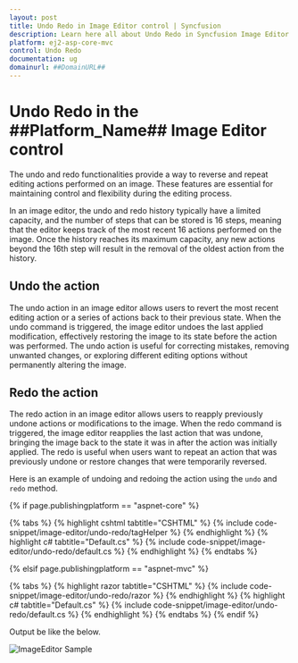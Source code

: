 ```yaml
---
layout: post
title: Undo Redo in Image Editor control | Syncfusion
description: Learn here all about Undo Redo in Syncfusion Image Editor control of Syncfusion Essential JS 2 and more.
platform: ej2-asp-core-mvc
control: Undo Redo 
documentation: ug
domainurl: ##DomainURL##
---
```


# Undo Redo in the ##Platform_Name## Image Editor control

The undo and redo functionalities provide a way to reverse and repeat editing actions performed on an image. These features are essential for maintaining control and flexibility during the editing process. 

In an image editor, the undo and redo history typically have a limited capacity, and the number of steps that can be stored is 16 steps, meaning that the editor keeps track of the most recent 16 actions performed on the image. Once the history reaches its maximum capacity, any new actions beyond the 16th step will result in the removal of the oldest action from the history.

## Undo the action 

The undo action in an image editor allows users to revert the most recent editing action or a series of actions back to their previous state. When the undo command is triggered, the image editor undoes the last applied modification, effectively restoring the image to its state before the action was performed. The undo action is useful for correcting mistakes, removing unwanted changes, or exploring different editing options without permanently altering the image.

## Redo the action

The redo action in an image editor allows users to reapply previously undone actions or modifications to the image. When the redo command is triggered, the image editor reapplies the last action that was undone, bringing the image back to the state it was in after the action was initially applied. The redo is useful when users want to repeat an action that was previously undone or restore changes that were temporarily reversed.

Here is an example of undoing and redoing the action using the `undo` and `redo` method.

{% if page.publishingplatform == "aspnet-core" %}

{% tabs %}
{% highlight cshtml tabtitle="CSHTML" %}
{% include code-snippet/image-editor/undo-redo/tagHelper %}
{% endhighlight %}
{% highlight c# tabtitle="Default.cs" %}
{% include code-snippet/image-editor/undo-redo/default.cs %}
{% endhighlight %}
{% endtabs %}

{% elsif page.publishingplatform == "aspnet-mvc" %}

{% tabs %}
{% highlight razor tabtitle="CSHTML" %}
{% include code-snippet/image-editor/undo-redo/razor %}
{% endhighlight %}
{% highlight c# tabtitle="Default.cs" %}
{% include code-snippet/image-editor/undo-redo/default.cs %}
{% endhighlight %}
{% endtabs %}
{% endif %}

Output be like the below.

![ImageEditor Sample](images/image-editor-undo-redo.jpg)
